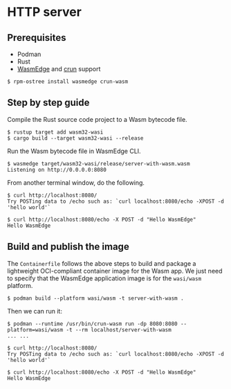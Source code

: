 # HTTP server

## Prerequisites

- Podman
- Rust
- [WasmEdge](https://wasmedge.org/) and [crun](https://github.com/containers/crun) support
```
$ rpm-ostree install wasmedge crun-wasm
```

## Step by step guide

Compile the Rust source code project to a Wasm bytecode file.

```
$ rustup target add wasm32-wasi
$ cargo build --target wasm32-wasi --release
```

Run the Wasm bytecode file in WasmEdge CLI.

```
$ wasmedge target/wasm32-wasi/release/server-with-wasm.wasm
Listening on http://0.0.0.0:8080
```

From another terminal window, do the following.

```
$ curl http://localhost:8080/
Try POSTing data to /echo such as: `curl localhost:8080/echo -XPOST -d 'hello world'`

$ curl http://localhost:8080/echo -X POST -d "Hello WasmEdge"
Hello WasmEdge
```

## Build and publish the image

The `Containerfile` follows the above steps to build and package a lightweight OCI-compliant container image for the Wasm app.
We just need to specify that the WasmEdge application image is for the `wasi/wasm` platform.

```
$ podman build --platform wasi/wasm -t server-with-wasm .
```

Then we can run it:
```
$ podman --runtime /usr/bin/crun-wasm run -dp 8080:8080 --platform=wasi/wasm -t --rm localhost/server-with-wasm
... ...

$ curl http://localhost:8080/
Try POSTing data to /echo such as: `curl localhost:8080/echo -XPOST -d 'hello world'`

$ curl http://localhost:8080/echo -X POST -d "Hello WasmEdge"
Hello WasmEdge
```

